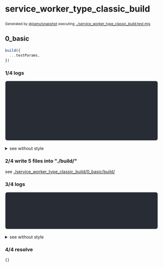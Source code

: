 # service_worker_type_classic_build

<sub>
  Generated by <a href="https://github.com/jsenv/core/tree/main/packages/independent/snapshot">@jsenv/snapshot</a> executing <a href="../service_worker_type_classic_build.test.mjs">../service_worker_type_classic_build.test.mjs</a>
</sub>

## 0_basic

```js
build({
  ...testParams,
})
```

### 1/4 logs

![img](service_worker_type_classic_build/0_basic/log_group.svg)

<details>
  <summary>see without style</summary>

```console

build "./main.html"
⠋ generate source graph
✔ generate source graph (done in <X> second)
⠋ bundle "css"
✔ bundle "css" (done in <X> second)
⠋ generate build graph
✔ generate build graph (done in <X> second)
⠋ inject urls in service worker
✔ inject urls in service worker (done in <X> second)
⠋ write files in build directory

```

</details>


### 2/4 write 5 files into "./build/"

see [./service_worker_type_classic_build/0_basic/build/](./service_worker_type_classic_build/0_basic/build/)

### 3/4 logs

![img](service_worker_type_classic_build/0_basic/log_group_1.svg)

<details>
  <summary>see without style</summary>

```console
✔ write files in build directory (done in <X> second)
--- build files ---  
- html : 1 (19 kB / 93.9 %)
- css  : 1 (24 B / 0.1 %)
- js   : 3 (1 kB / 6 %)
- total: 5 (20 kB / 100 %)
--------------------
```

</details>


### 4/4 resolve

```js
{}
```